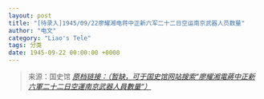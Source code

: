 ```yaml
---
layout: post
title: "[待录入]1945/09/22廖耀湘电蒋中正新六军二十二日空运南京武器人员数量"
author: "电文"
category: "Liao's Tele"
tags: 分类
date: 1945-09-22 00:00:00 +0000
---
```

> 来源：国史馆 [*原档链接：（暂缺，可于国史馆网站搜索“廖耀湘電蔣中正新六軍二十二日空運南京武器人員數量“）*]()
